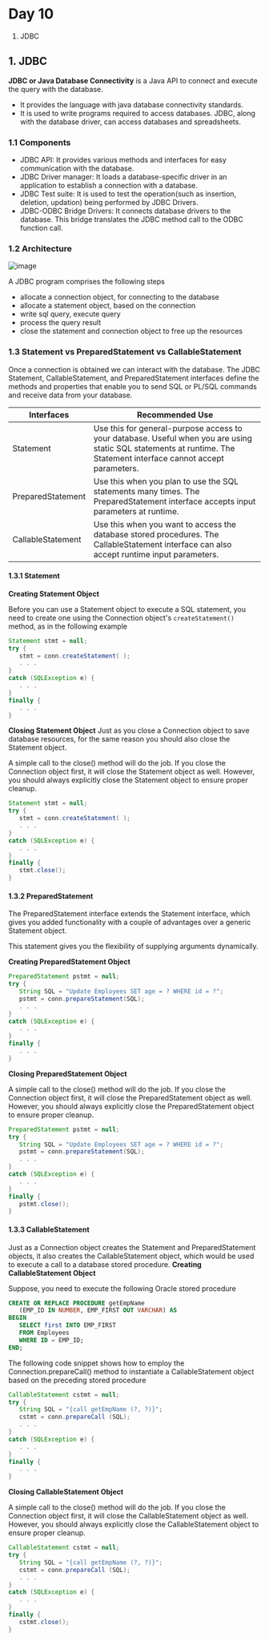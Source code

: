 # Day 10
1. JDBC

## 1. JDBC

**JDBC or Java Database Connectivity** is a Java API to connect and execute the query with the database. 
- It provides the language with java database connectivity standards. 
- It is used to write programs required to access databases. JDBC, along with the database driver, can access databases and spreadsheets. 

### 1.1 Components
- JDBC API: It provides various methods and interfaces for easy communication with the database. 
- JDBC Driver manager: It loads a database-specific driver in an application to establish a connection with a database. 
- JDBC Test suite: It is used to test the operation(such as insertion, deletion, updation) being performed by JDBC Drivers.
- JDBC-ODBC Bridge Drivers: It connects database drivers to the database. This bridge translates the JDBC method call to the ODBC function call.

### 1.2 Architecture 
![image](https://user-images.githubusercontent.com/40971097/164017019-ba09af05-fa35-4cf7-abc0-550cbcd40167.png)

A JDBC program comprises the following steps
- allocate a connection object, for connecting to the database
- allocate a statement object, based on the connection
- write sql query, execute query
- process the query result
- close the statement and connection object to free up the resources

### 1.3 Statement vs PreparedStatement vs CallableStatement
Once a connection is obtained we can interact with the database. The JDBC Statement, CallableStatement, and PreparedStatement interfaces define the methods and properties that enable you to send SQL or PL/SQL commands and receive data from your database.

|Interfaces	|Recommended Use|
|---|---|
|Statement	|Use this for general-purpose access to your database. Useful when you are using static SQL statements at runtime. The Statement interface cannot accept parameters.|
|PreparedStatement	|Use this when you plan to use the SQL statements many times. The PreparedStatement interface accepts input parameters at runtime.|
|CallableStatement	|Use this when you want to access the database stored procedures. The CallableStatement interface can also accept runtime input parameters.|

#### 1.3.1 Statement
**Creating Statement Object**

Before you can use a Statement object to execute a SQL statement, you need to create one using the Connection object's `createStatement()` method, as in the following example
```java
Statement stmt = null;
try {
   stmt = conn.createStatement( );
   . . .
}
catch (SQLException e) {
   . . .
}
finally {
   . . .
}
```

**Closing Statement Object**
Just as you close a Connection object to save database resources, for the same reason you should also close the Statement object.

A simple call to the close() method will do the job. If you close the Connection object first, it will close the Statement object as well. However, you should always explicitly close the Statement object to ensure proper cleanup.

```java
Statement stmt = null;
try {
   stmt = conn.createStatement( );
   . . .
}
catch (SQLException e) {
   . . .
}
finally {
   stmt.close();
}
```

#### 1.3.2 PreparedStatement
The PreparedStatement interface extends the Statement interface, which gives you added functionality with a couple of advantages over a generic Statement object.

This statement gives you the flexibility of supplying arguments dynamically.

**Creating PreparedStatement Object**

```java
PreparedStatement pstmt = null;
try {
   String SQL = "Update Employees SET age = ? WHERE id = ?";
   pstmt = conn.prepareStatement(SQL);
   . . .
}
catch (SQLException e) {
   . . .
}
finally {
   . . .
}
```

**Closing PreparedStatement Object**

A simple call to the close() method will do the job. If you close the Connection object first, it will close the PreparedStatement object as well. However, you should always explicitly close the PreparedStatement object to ensure proper cleanup.

```java
PreparedStatement pstmt = null;
try {
   String SQL = "Update Employees SET age = ? WHERE id = ?";
   pstmt = conn.prepareStatement(SQL);
   . . .
}
catch (SQLException e) {
   . . .
}
finally {
   pstmt.close();
}
```

#### 1.3.3 CallableStatement

Just as a Connection object creates the Statement and PreparedStatement objects, it also creates the CallableStatement object, which would be used to execute a call to a database stored procedure.
**Creating CallableStatement Object**

Suppose, you need to execute the following Oracle stored procedure 

```SQL
CREATE OR REPLACE PROCEDURE getEmpName 
   (EMP_ID IN NUMBER, EMP_FIRST OUT VARCHAR) AS
BEGIN
   SELECT first INTO EMP_FIRST
   FROM Employees
   WHERE ID = EMP_ID;
END;
```

The following code snippet shows how to employ the Connection.prepareCall() method to instantiate a CallableStatement object based on the preceding stored procedure

```java
CallableStatement cstmt = null;
try {
   String SQL = "{call getEmpName (?, ?)}";
   cstmt = conn.prepareCall (SQL);
   . . .
}
catch (SQLException e) {
   . . .
}
finally {
   . . .
}
```

**Closing CallableStatement Object**


A simple call to the close() method will do the job. If you close the Connection object first, it will close the CallableStatement object as well. However, you should always explicitly close the CallableStatement object to ensure proper cleanup.

```java
CallableStatement cstmt = null;
try {
   String SQL = "{call getEmpName (?, ?)}";
   cstmt = conn.prepareCall (SQL);
   . . .
}
catch (SQLException e) {
   . . .
}
finally {
   cstmt.close();
}
```
